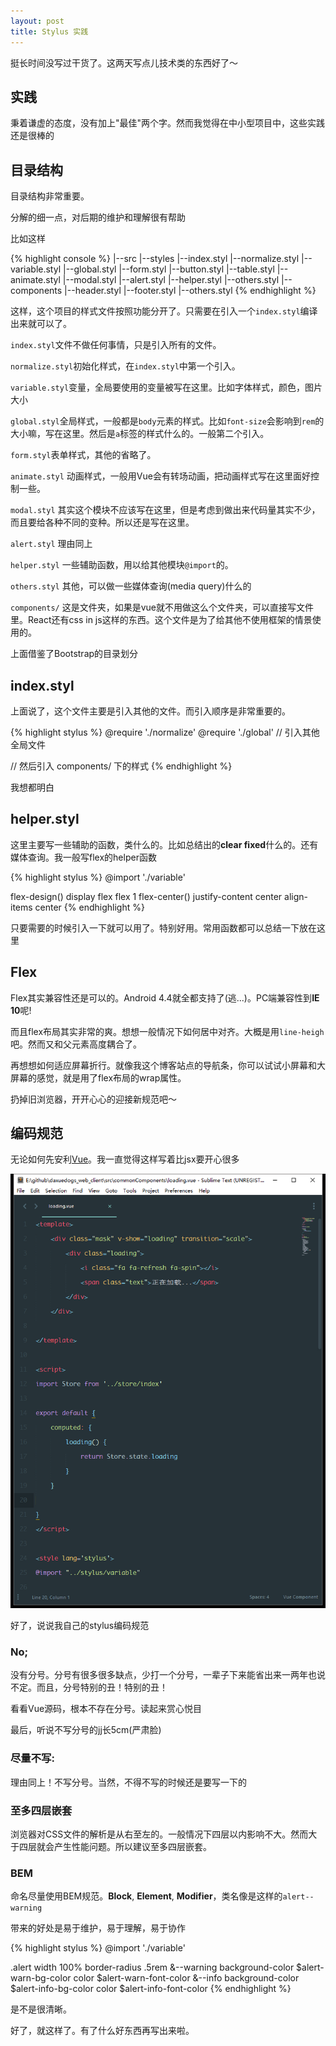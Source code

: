 ```yaml
---
layout: post
title: Stylus 实践
---
```


挺长时间没写过干货了。这两天写点儿技术类的东西好了～

## 实践

秉着谦虚的态度，没有加上"最佳"两个字。然而我觉得在中小型项目中，这些实践还是很棒的

## 目录结构

目录结构非常重要。

分解的细一点，对后期的维护和理解很有帮助

比如这样

{% highlight console %}
|--src
    |--styles
        |--index.styl
        |--normalize.styl
        |--variable.styl
        |--global.styl
        |--form.styl
        |--button.styl
        |--table.styl
        |--animate.styl
        |--modal.styl
        |--alert.styl
        |--helper.styl
        |--others.styl
        |--components
            |--header.styl
            |--footer.styl
            |--others.styl
{% endhighlight %}

这样，这个项目的样式文件按照功能分开了。只需要在引入一个`index.styl`编译出来就可以了。

`index.styl`文件不做任何事情，只是引入所有的文件。

`normalize.styl`初始化样式，在`index.styl`中第一个引入。

`variable.styl`变量，全局要使用的变量被写在这里。比如字体样式，颜色，图片大小

`global.styl`全局样式，一般都是`body`元素的样式。比如`font-size`会影响到`rem`的大小嘛，写在这里。然后是`a`标签的样式什么的。一般第二个引入。

`form.styl`表单样式，其他的省略了。

`animate.styl` 动画样式，一般用Vue会有转场动画，把动画样式写在这里面好控制一些。

`modal.styl` 其实这个模块不应该写在这里，但是考虑到做出来代码量其实不少，而且要给各种不同的变种。所以还是写在这里。

`alert.styl` 理由同上

`helper.styl` 一些辅助函数，用以给其他模块`@import`的。

`others.styl` 其他，可以做一些媒体查询(media query)什么的

`components/` 这是文件夹，如果是vue就不用做这么个文件夹，可以直接写文件里。React还有css in js这样的东西。这个文件是为了给其他不使用框架的情景使用的。

上面借鉴了Bootstrap的目录划分

## index.styl

上面说了，这个文件主要是引入其他的文件。而引入顺序是非常重要的。

{% highlight stylus %}
@require './normalize'
@require './global'
// 引入其他全局文件

// 然后引入 components/ 下的样式
{% endhighlight %}

我想都明白

## helper.styl

这里主要写一些辅助的函数，类什么的。比如总结出的**clear fixed**什么的。还有媒体查询。我一般写flex的helper函数

{% highlight stylus %}
@import './variable'

flex-design()
    display flex
    flex 1
flex-center()
    justify-content center
    align-items center
{% endhighlight %}

只要需要的时候引入一下就可以用了。特别好用。常用函数都可以总结一下放在这里

## Flex

Flex其实兼容性还是可以的。Android 4.4就全都支持了(逃...)。PC端兼容性到**IE 10**呢!

而且flex布局其实非常的爽。想想一般情况下如何居中对齐。大概是用`line-heigh`吧。然而又和父元素高度耦合了。

再想想如何适应屏幕折行。就像我这个博客站点的导航条，你可以试试小屏幕和大屏幕的感觉，就是用了flex布局的wrap属性。

扔掉旧浏览器，开开心心的迎接新规范吧～

## 编码规范

无论如何先安利[Vue](http://vuejs.org)。我一直觉得这样写着比jsx要开心很多

![vue](/images/parital_in_stylus/vue.png)

好了，说说我自己的stylus编码规范

### No;

没有分号。分号有很多很多缺点，少打一个分号，一辈子下来能省出来一两年也说不定。而且，分号特别的丑！特别的丑！

看看Vue源码，根本不存在分号。读起来赏心悦目

最后，听说不写分号的jj长5cm(严肃脸)

### 尽量不写:

理由同上！不写分号。当然，不得不写的时候还是要写一下的

### 至多四层嵌套

浏览器对CSS文件的解析是从右至左的。一般情况下四层以内影响不大。然而大于四层就会产生性能问题。所以建议至多四层嵌套。

### BEM

命名尽量使用BEM规范。**Block**, **Element**, **Modifier**，类名像是这样的`alert--warning`

带来的好处是易于维护，易于理解，易于协作

{% highlight stylus %}
@import './variable'

.alert
    width 100%
    border-radius .5rem
    &--warning
        background-color $alert-warn-bg-color
        color $alert-warn-font-color
    &--info
        background-color $alert-info-bg-color
        color $alert-info-font-color
{% endhighlight %}

是不是很清晰。

好了，就这样了。有了什么好东西再写出来啦。
